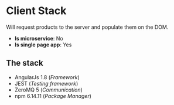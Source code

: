 # Client Stack

Will request products to the server and populate them on the DOM.

- **Is microservice**: No
- **Is single page app**: Yes

## The stack

- AngularJs 1.8 (_Framework_)
- JEST (_Testing framework_)
- ZeroMQ 5 (_Communication_)
- npm 6.14.11 (_Package Manager_)